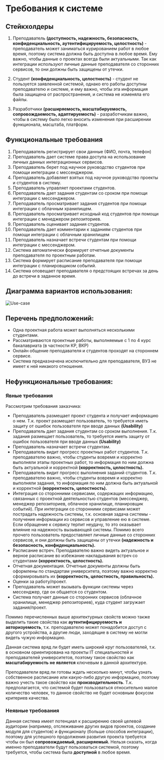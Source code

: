 ﻿# Требования к системе

## Стейкхолдеры

 1. Преподаватель **(доступность, надежность, безопасность, конфиденциальность, аутентифицируемость, целостность)** -
    преподаватель может заниматься курированием работ в любое время,
    поэтому система должна быть доступна в любое время. Ему важно, чтобы
    данные о проектах всегда были актуальными. Так как интеграции
    используют личные данные преподавателя со сторонних сервисов, то они
    должны быть защищены от утечки.
   
 2. Студент **(конфиденциальность, целостность)** - студент не пользуется заявленной системой, однако его работы доступны преподавателю и
        системе, и ему важно, чтобы эта информация была защищена от
        распространения, и система не изменяла его файлы.
        
3. Разработчики **(расширяемость, масштабируемость, сопровождаемость, адаптируемость)** - разработчикам важно, чтобы в систему было легко вносить изменения при расширении функционала, масштаба, платформ.

## Функциональные требования

 1. Преподаватель регистрирует свои данные (ФИО, почта, телефон)
 2. Преподаватель дает системе права доступа на использование личных данных интеграционных сервисов.
 3. Преподаватель берет под научное руководство студентов при помощи интеграции с мессенджером.
 4. Преподаватель добавляет взятых под научное руководство проекты и студентов в систему.
 5. Преподаватель управляет проектами студентов.
 6. Преподаватель дает задания студентам со сроком при помощи интеграции с мессенджером.
 7. Преподаватель просматривает задания студентов при помощи интеграции с облачным хранилищем.
 8. Преподаватель просматривает исходный код студентов при помощи интеграции с менеджером репозиториев.
 9. Преподаватель оценивает задания студентов.
 10. Преподаватель дает комментарии к заданиям студентов  при помощи интеграции с облачным хранилищем
 11. Преподаватель назначает встречи студентам при помощи интеграции с мессенджером.
 12. Система автоматически формирует отчетные документы преподавателя по проектным работам.
 13. Система формирует расписание преподавателя при помощи интеграции с планировщиком событий.
 14. Система оповещает преподавателя о предстоящих встречах за день до встречи в заданное время.

## Диаграмма вариантов использования:

![Use-case](https://github.com/TypicalMedic/Software-Architecture/blob/main/Lab%20Work%20%E2%84%961/Docs/UseCaseToBe.drawio.png?raw=true)

## Перечень предположений:
- Одна проектная работа может выполняться несколькими студентами.
- Рассматриваются проектные работы, выполняемые с 1 по 4 курс бакалавриата (в частности КР, ВКР)
- Онлайн общение преподавателя и студентов проходят на стороннем сервисе.
- Система предназначена исключительно для преподавателя, ВУЗ не имеет к ней никакого отношения.

## Нефункциональные требования:
### Явные требования
Рассмотрим требования заказчика:
- Преподаватель размещает проект студента и получает информацию о нем.
Т.к. проект размещает пользователь, то требуется иметь защиту от ошибок пользователя при вводе данных **(Usability)**
- Преподаватель дает задания студентам со сроком выполнения.
Т.к. задания размещает пользователь, то требуется иметь защиту от ошибок пользователя при вводе данных **(Usability)**
- Преподаватель назначает встречи студентам.
- Преподаватель видит прогресс проектных работ студентов.
Т.к. преподавателю важно, чтобы студенты вовремя и корректно выполняли этапы проектных работ, то информация по ним должна быть актуальной и корректной **(корректность, целостность).**
- Преподаватель видит прогресс выполнения заданий студентов.
Т.к. преподавателю важно, чтобы студенты вовремя и корректно выполняли задания, то информация по ним должна быть актуальной и корректной **(корректность, целостность).**
- Интеграция со сторонними сервисами, содержащих информацию, связанных с проектной деятельностью студентов (мессенджер, менеджер репозиториев, облачное хранилище, планировщик событий).
При интеграции со сторонними сервисами может пострадать надежность системы, т.к. основная задача системы - получение информации из сервисов и управление ею в системе. Если обращение к сервису терпит неудачу, то это оказывает влияние на надежность вызывающей системы. Помимо всего прочего пользователь предоставляет личные данные со сторонних сервисов, и они должны быть защищены от утечки **(надежность и безопасность, конфиденциальность).**
- Расписание встреч.
Преподавателю важно видеть актуальное и верное расписание во избежание накладывания встреч со студентами **(корректность, целостность).**
- Отчетная документация.
Отчетные документы должны быть оформлены по стандартам университета, поэтому важно корректно сформировывать их **(корректность, целостность, правильность).**
- Оценки за работу/проект.
- Преподаватель может вызывать функции системы через мессенджер, где он общается со студентом.
- Система получает данные со сторонних сервисов (облачное хранилище, менеджер репозиториев), куда студент загружает задания/проект.

Помимо перечисленных выше архитектурных свойств можно также выделить такие свойства как **аутентифицируемость и авторизуемость**, т.к. преподавателю может понадобится доступ с другого устройства, а другие люди, заходящие в систему не могли видеть чужую информацию. 

Данная система вряд ли будет иметь широкий круг пользователей, т.к. в основном ориентирована на проекты IT специальностей и преподавателей университетов, поэтому такое свойство как **масштабируемость** **не является** ключевым в данной архитектуре. 

Преподаватели вряд ли готовы ждать несколько минут, чтобы узнать собственное расписание или какую-либо другую информацию, поэтому важно учесть такое свойство как **производительность**. Т.к. предполагается, что системой будет пользоваться относительно малое количество человек, то данное свойство не будет основным фокусом критериев качества.
### Неявные требования
Данная система имеет потенциал к расширению своей целевой аудитории (например, отслеживание других видов проектов, создание модуля для студентов) и функционалу (больше способов интеграции), поэтому для успешного продолжения развития проекта требуется чтобы он был **сопровождаемый, расширяемый.** 
Нельзя сказать, когда именно преподаватели будут пользоваться системой, поэтому требуется, чтобы система была **доступной** в любое время.
